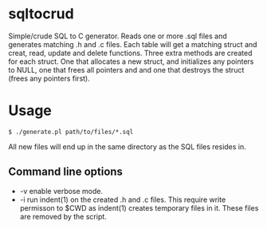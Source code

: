 # sqltocrud
Simple/crude SQL to C generator.
Reads one or more .sql files and generates matching .h and .c files.
Each table will get a matching struct and creat, read, update and
delete functions. Three extra methods are created for each struct. One
that allocates a new struct, and initializes any pointers to NULL, one
that frees all pointers and and one that destroys the struct (frees
any pointers first).

# Usage

```
$ ./generate.pl path/to/files/*.sql
```

All new files will end up in the same directory as the SQL files
resides in.

## Command line options

* -v enable verbose mode.
* -i run indent(1) on the created .h and .c files. This require write
  permisson to $CWD as indent(1) creates temporary files in it. These
  files are removed by the script.

